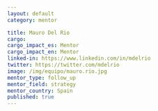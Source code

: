 ```yaml
---
layout: default
category: mentor

title: Mauro Del Rio
cargo:
cargo_impact_es: Mentor
cargo_impact_en: Mentor
linked-in: https://www.linkedin.com/in/mdelrio
twitter: https://twitter.com/mdelrio
image: /img/equipo/mauro.rio.jpg
mentor_type: follow_up
mentor_field: strategy
mentor_country: Spain
published: true
---
```


